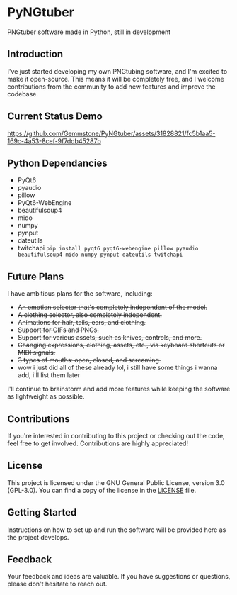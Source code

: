# PyNGtuber
PNGtuber software made in Python, still in development

## Introduction

I've just started developing my own PNGtubing software, and I'm excited to make it open-source. This means it will be completely free, and I welcome contributions from the community to add new features and improve the codebase.

## Current Status Demo

https://github.com/Gemmstone/PyNGtuber/assets/31828821/fc5b1aa5-169c-4a53-8cef-9f7ddb45287b

## Python Dependancies
- PyQt6
- pyaudio
- pillow
- PyQt6-WebEngine
- beautifulsoup4
- mido
- numpy
- pynput
- dateutils
- twitchapi
  `pip install pyqt6 pyqt6-webengine pillow pyaudio beautifulsoup4 mido numpy pynput dateutils twitchapi`

## Future Plans

I have ambitious plans for the software, including:

- ~~An emotion selector that's completely independent of the model.~~
- ~~A clothing selector, also completely independent.~~
- ~~Animations for hair, tails, ears, and clothing.~~
- ~~Support for GIFs and PNGs.~~
- ~~Support for various assets, such as knives, controls, and more.~~
- ~~Changing expressions, clothing, assets, etc., via keyboard shortcuts or MIDI signals.~~
- ~~3 types of mouths: open, closed, and screaming.~~
- wow i just did all of these already lol, i still have some things i wanna add, i'll list them later

I'll continue to brainstorm and add more features while keeping the software as lightweight as possible.

## Contributions

If you're interested in contributing to this project or checking out the code, feel free to get involved. Contributions are highly appreciated!

## License

This project is licensed under the GNU General Public License, version 3.0 (GPL-3.0). You can find a copy of the license in the [LICENSE](LICENSE) file.

## Getting Started

Instructions on how to set up and run the software will be provided here as the project develops.

## Feedback

Your feedback and ideas are valuable. If you have suggestions or questions, please don't hesitate to reach out.
